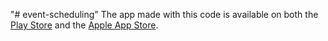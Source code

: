 "# event-scheduling" 
The app made with this code is available on both the [Play Store](https://play.google.com/store/apps/details?id=ufs.br.wticife.wticifesapp) and the [Apple App Store]().

